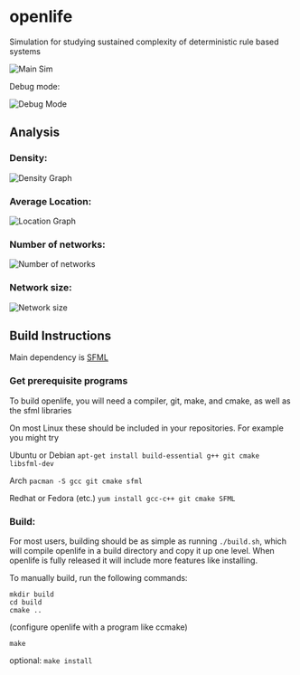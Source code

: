 # openlife

Simulation for studying sustained complexity of deterministic rule based systems

![Main Sim](http://i.imgur.com/j37P6Qs.png)

Debug mode:

![Debug Mode](http://i.imgur.com/oSTUvDG.png)

## Analysis

### Density:

![Density Graph](http://i.imgur.com/MYmphTZ.png)

### Average Location:

![Location Graph](http://i.imgur.com/zc0sZHi.png)

### Number of networks:

![Number of networks](http://i.imgur.com/bZ1i7E5.png)

### Network size:

![Network size](http://i.imgur.com/GMYjwmU.png)

## Build Instructions

Main dependency is [SFML](http://www.sfml-dev.org/license.php)

### Get prerequisite programs

To build openlife, you will need a compiler, git, make, and cmake, as well as the sfml libraries

On most Linux these should be included in your repositories. For example you might try

Ubuntu or Debian `apt-get install build-essential g++ git cmake libsfml-dev`

Arch `pacman -S gcc git cmake sfml`

Redhat or Fedora (etc.) `yum install gcc-c++ git cmake SFML`

### Build:

For most users, building should be as simple as running `./build.sh`, which will compile openlife in a build directory and copy it up one level.
When openlife is fully released it will include more features like installing.

To manually build, run the following commands:

```
mkdir build
cd build
cmake ..
```
(configure openlife with a program like ccmake)
```
make
```
optional: `make install`
